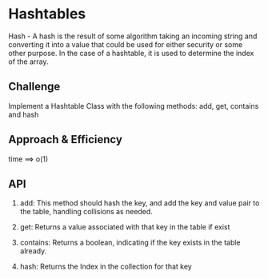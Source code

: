# Hashtables

Hash - A hash is the result of some algorithm taking an incoming string and converting it into a value that could be used for either security or some other purpose. In the case of a hashtable, it is used to determine the index of the array.

## Challenge

Implement a Hashtable Class with the following methods: add, get, contains and hash

## Approach & Efficiency
time ==> o(1)

## API

1. add: This method should hash the key, and add the key and value pair to the table, handling collisions as needed.

2. get: Returns a value associated with that key in the table if exist

3. contains: Returns a boolean, indicating if the key exists in the table already.

4. hash: Returns the Index in the collection for that key